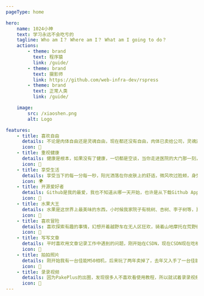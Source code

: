 ```yaml
---
pageType: home

hero:
    name: 1024小神
    text: 学习永远不会吃亏的
    tagline: Who am I？ Where am I？ What am I going to do？
    actions:
        - theme: brand
          text: 程序猿
          link: /guide/
        - theme: brand
          text: 摄影师
          link: https://github.com/web-infra-dev/rspress
        - theme: brand
          text: 正常人类
          link: /guide/

    image:
        src: /xiaoshen.png
        alt: Logo

features:
    - title: 喜欢自由
      details: 不论是肉体自由还是灵魂自由，现在都还没有自由，肉体已卖给公司，灵魂还在游荡，但我没有放弃，我还在努力
      icon: 🎨
    - title: 重视健康
      details: 健康是根本，如果没有了健康，一切都是空谈，当你走进医院的大门那一刻，你的肉体和钱包已经不属于你，早晚被掏空
      icon: 🌈
    - title: 享受生活
      details: 享受当下的每一分每一秒，阳光洒落在你皮肤上的舒适，微风吹过脸颊，身旁翠绿的大树也跟着摇摆，还有那美丽的人
      icon: 🌍
    - title: 开源爱好者
      details: Github是我的最爱，我也不知道从哪一天开始，也许是从下载Github App那一天，每天都要看一次里面有趣的事
      icon: 🐙
    - title: 水果大王
      details: 水果是这世界上最美味的东西，小时候我家院子有桃树、杏树、李子树等，夏天晚上直接睡在树下，可是再也回不去了
      icon: 🍎
    - title: 喜欢冒险
      details: 喜欢探索有趣的事情，幻想开着越野车在无人区狂欢，骑着山地摩托在荒野纵横，哈哈哈哈哈哈哈哈哈哈哈哈哈哈
      icon: 🚗
    - title: 写写文章
      details: 平时喜欢用文章记录工作中遇到的问题，刚开始在CSDN，现在CSDN现在吃相难看，开始同步文章到掘金+其他平台
      icon: 📝
    - title: 拍拍照片
      details: 刚开始我有一台佳能M50相机，后来玩了两年卖掉了，去年又入手了一台佳能M10，喜欢拍好看的风景和好看的人
      icon: 📸
    - title: 录录视频
      details: 因为PakePlus的出圈，发现很多人不喜欢看使用教程，所以就试着录录视频，结果发现看的人还挺多，正反馈真牛
      icon: 🎥
---
```

